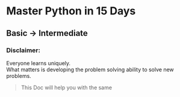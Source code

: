 # Master Python in 15 Days
## Basic → Intermediate


### Disclaimer:
<p>Everyone learns uniquely.
  <br>
What matters is developing the problem solving ability to solve new problems.
</p>

> This Doc will help you with the same
